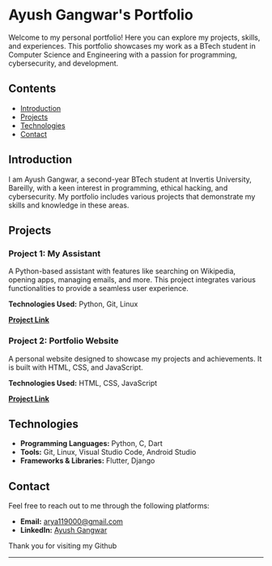 # Ayush Gangwar's Portfolio

Welcome to my personal portfolio! Here you can explore my projects, skills, and experiences. This portfolio showcases my work as a BTech student in Computer Science and Engineering with a passion for programming, cybersecurity, and development.

## Contents

- [Introduction](#introduction)
- [Projects](#projects)
- [Technologies](#technologies)
- [Contact](#contact)

## Introduction

I am Ayush Gangwar, a second-year BTech student at Invertis University, Bareilly, with a keen interest in programming, ethical hacking, and cybersecurity. My portfolio includes various projects that demonstrate my skills and knowledge in these areas.

## Projects

### Project 1: My Assistant
A Python-based assistant with features like searching on Wikipedia, opening apps, managing emails, and more. This project integrates various functionalities to provide a seamless user experience.

**Technologies Used:** Python, Git, Linux

**[Project Link](#)**

### Project 2: Portfolio Website
A personal website designed to showcase my projects and achievements. It is built with HTML, CSS, and JavaScript.

**Technologies Used:** HTML, CSS, JavaScript

**[Project Link](#)**

## Technologies

- **Programming Languages:** Python, C, Dart
- **Tools:** Git, Linux, Visual Studio Code, Android Studio
- **Frameworks & Libraries:** Flutter, Django

## Contact

Feel free to reach out to me through the following platforms:

- **Email:** [arya119000@gmail.com](mailto:arya119000@gmail.com)
- **LinkedIn:** [Ayush Gangwar](https://www.linkedin.com/in/ayush-gangwar-3b3526237)

Thank you for visiting my Github

---
